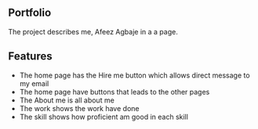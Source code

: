 ## Portfolio

The project describes me, Afeez Agbaje in a a page.

## Features
- The home page has the Hire me button which allows direct message to my email
- The home page have buttons that leads to the other pages 
- The About me is all about me
- The work shows the work have done
- The skill shows how proficient am good in each skill
